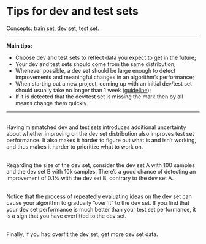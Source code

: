# Tips for dev and test sets

Concepts: train set, dev set, test set.

***

**Main tips:**

- Choose dev and test sets to reflect data you expect to get in the future;
- Your dev and test sets should come from the same distribution;
- Whenever possible, a dev set should be large enough to detect improvements and meaningful changes in an algorithm’s performance;
- When starting out a new project, coming up with an initial dev/test set should usually take no longer than 1 week (<u>guideline</u>);
- If it is detected that the dev/test set is missing the mark then by all means change them quickly.
  
***

<br> Having mismatched dev and test sets introduces additional uncertainty about whether improving on the dev set distribution also improves test set performance. It also makes it harder to figure out what is and isn’t working, and thus makes it harder to prioritize what to work on.

<br> Regarding the size of the dev set, consider the dev set A with 100 samples and the dev set B with 10k samples. There’s a good chance of detecting an improvement of 0.1% with the dev set B, contrary to the dev set A.

<br> Notice that the process of repeatedly evaluating ideas on the dev set can cause your algorithm to gradually “overfit” to the dev set. If you find that your dev set performance is much better than your test set performance, it is a sign that you have overfitted to the dev set.

<br> Finally, if you had overfit the dev set, get more dev set data.
